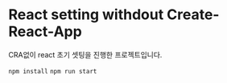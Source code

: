 # React setting withdout Create-React-App

CRA없이 react 초기 셋팅을 진행한 프로젝트입니다.

`npm install`
`npm run start`
